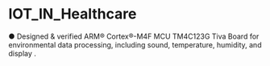 # IOT_IN_Healthcare
   ●  Designed &amp; verified ARM® Cortex®-M4F MCU TM4C123G  Tiva Board for environmental data processing,  including sound, temperature, humidity, and display  .
